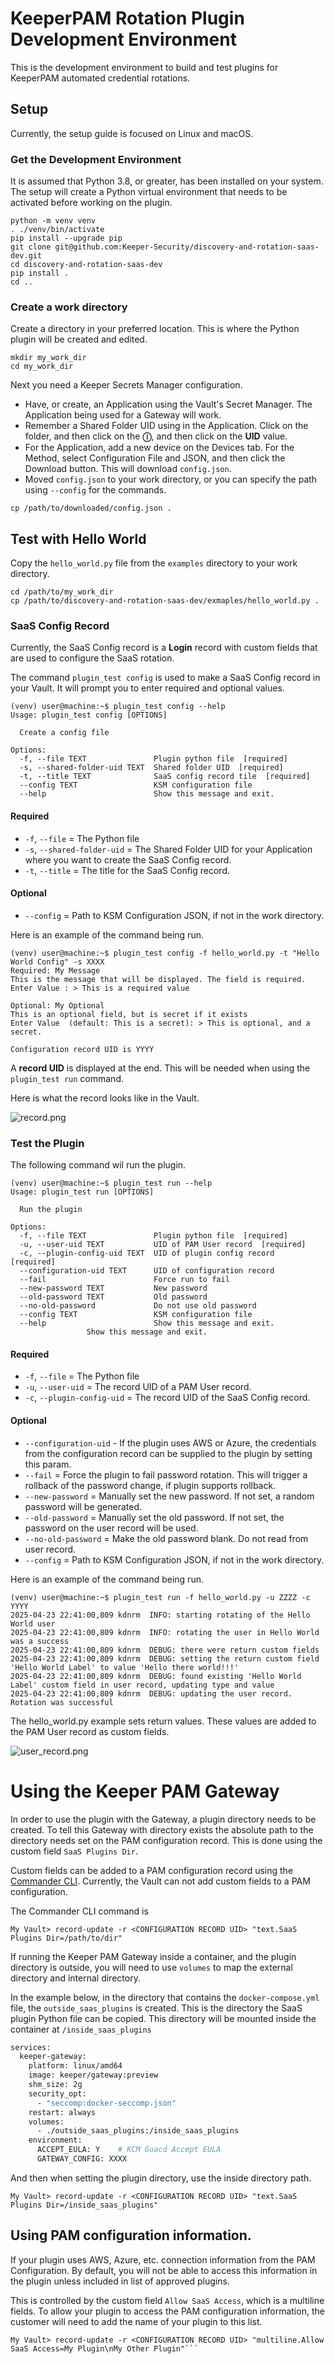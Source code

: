 # KeeperPAM Rotation Plugin Development Environment

This is the development environment to build and test plugins for
KeeperPAM automated credential rotations.

## Setup

Currently, the setup guide is focused on Linux and macOS. 

### Get the Development Environment

It is assumed that Python 3.8, or greater, has been installed on your system.
The setup will create a Python virtual environment that needs to be activated before
  working on the plugin.

```shell
python -m venv venv
. ./venv/bin/activate
pip install --upgrade pip
git clone git@github.com:Keeper-Security/discovery-and-rotation-saas-dev.git
cd discovery-and-rotation-saas-dev
pip install .
cd ..
```

### Create a work directory

Create a directory in your preferred location. 
This is where the Python plugin will be created and edited.

```shell
mkdir my_work_dir
cd my_work_dir
```

Next you need a Keeper Secrets Manager configuration.

* Have, or create, an Application using the Vault's Secret Manager. 
  The Application being used for a Gateway will work.
* Remember a Shared Folder UID using in the Application. 
  Click on the folder, and then click on the **ⓘ**, and then click on the **UID** value.
* For the Application, add a new device on the Devices tab. 
  For the Method, select Configuration File and JSON, and then click the Download button.
  This will download `config.json`. 
* Moved `config.json` to your work directory, or you can specify the path using 
  `--config` for the commands.

```shell
cp /path/to/downloaded/config.json .
```

## Test with Hello World

Copy the `hello_world.py` file from the `examples` directory to your work directory.

```shell
cd /path/to/my_work_dir
cp /path/to/discovery-and-rotation-saas-dev/exmaples/hello_world.py .
```

### SaaS Config Record

Currently, the SaaS Config record is a **Login** record with custom fields that are
  used to configure the SaaS rotation.

The command `plugin_test config` is used to make a SaaS Config record in your Vault.
It will prompt you to enter required and optional values.

```shell
(venv) user@machine:~$ plugin_test config --help
Usage: plugin_test config [OPTIONS]

  Create a config file

Options:
  -f, --file TEXT               Plugin python file  [required]
  -s, --shared-folder-uid TEXT  Shared folder UID  [required]
  -t, --title TEXT              SaaS config record tile  [required]
  --config TEXT                 KSM configuration file
  --help                        Show this message and exit.
```
#### Required
* `-f`, `--file` = The Python file
* `-s`, `--shared-folder-uid` = The Shared Folder UID for your Application where 
                               you want to create the SaaS Config record.
* `-t`, `--title` = The title for the SaaS Config record.
#### Optional
*  `--config` = Path to KSM Configuration JSON, if not in the work directory.

Here is an example of the command being run.

```shell
(venv) user@machine:~$ plugin_test config -f hello_world.py -t "Hello World Config" -s XXXX
Required: My Message
This is the message that will be displayed. The field is required.
Enter Value : > This is a required value

Optional: My Optional
This is an optional field, but is secret if it exists
Enter Value  (default: This is a secret): > This is optional, and a secret.

Configuration record UID is YYYY
```
A **record UID** is displayed at the end. This will be needed when using the `plugin_test run`
command.


Here is what the record looks like in the Vault.

![record.png](.images/config_record.png)

### Test the Plugin

The following command wil run the plugin.

```shell
(venv) user@machine:~$ plugin_test run --help
Usage: plugin_test run [OPTIONS]

  Run the plugin

Options:
  -f, --file TEXT               Plugin python file  [required]
  -u, --user-uid TEXT           UID of PAM User record  [required]
  -c, --plugin-config-uid TEXT  UID of plugin config record  [required]
  --configuration-uid TEXT      UID of configuration record
  --fail                        Force run to fail
  --new-password TEXT           New password
  --old-password TEXT           Old password
  --no-old-password             Do not use old password
  --config TEXT                 KSM configuration file
  --help                        Show this message and exit.
                 Show this message and exit.
```
#### Required
* `-f`, `--file` = The Python file
* `-u`, `--user-uid` = The record UID of a PAM User record.
* `-c`, `--plugin-config-uid` = The record UID of the SaaS Config record.
#### Optional
* `--configuration-uid` - If the plugin uses AWS or Azure, the credentials from the
                          configuration record can be supplied to the plugin by setting 
                          this param.
* `--fail` = Force the plugin to fail password rotation.
             This will trigger a rollback of the password change, if plugin supports
             rollback.
* `--new-password` = Manually set the new password.
                     If not set, a random password will be generated.
* `--old-password` = Manually set the old password.
                     If not set, the password on the user record will be used.
* `--no-old-password` = Make the old password blank. 
                        Do not read from user record.
* `--config` = Path to KSM Configuration JSON, if not in the work directory.

Here is an example of the command being run.

```shell
(venv) user@machine:~$ plugin_test run -f hello_world.py -u ZZZZ -c YYYY
2025-04-23 22:41:00,809 kdnrm  INFO: starting rotating of the Hello World user
2025-04-23 22:41:00,809 kdnrm  INFO: rotating the user in Hello World was a success
2025-04-23 22:41:00,809 kdnrm  DEBUG: there were return custom fields
2025-04-23 22:41:00,809 kdnrm  DEBUG: setting the return custom field 'Hello World Label' to value 'Hello there world!!!'
2025-04-23 22:41:00,809 kdnrm  DEBUG: found existing 'Hello World Label' custom field in user record, updating type and value
2025-04-23 22:41:00,809 kdnrm  DEBUG: updating the user record.
Rotation was successful
```
The hello_world.py example sets return values.
These values are added to the PAM User record as custom fields.

![user_record.png](.images/user_record.png)


# Using the Keeper PAM Gateway

In order to use the plugin with the Gateway, a plugin directory needs to be created.
To tell this Gateway with directory exists the absolute path to the directory needs set on the
  PAM configuration record.
This is done using the custom field `SaaS Plugins Dir`.

Custom fields can be added to a PAM configuration record using 
  the [Commander CLI](https://docs.keeper.io/en/enterprise-guide/commander-cli).
Currently, the Vault can not add custom fields to a PAM configuration.

The Commander CLI command is
```
My Vault> record-update -r <CONFIGURATION RECORD UID> "text.SaaS Plugins Dir=/path/to/dir"
```

If running the Keeper PAM Gateway inside a container, and the plugin directory is outside, you
will need to use `volumes` to map the external directory and internal directory.

In the example below, in the directory that contains the `docker-compose.yml` file, 
  the `outside_saas_plugins` is created.
This is the directory the SaaS plugin Python file can be copied.
This directory will be mounted inside the container at `/inside_saas_plugins`

```dockerfile
services:
  keeper-gateway:
    platform: linux/amd64
    image: keeper/gateway:preview
    shm_size: 2g
    security_opt:
      - "seccomp:docker-seccomp.json"
    restart: always
    volumes:
      - ./outside_saas_plugins:/inside_saas_plugins
    environment:
      ACCEPT_EULA: Y    # KCM Guacd Accept EULA
      GATEWAY_CONFIG: XXXX
```

And then when setting the plugin directory, use the inside directory path.
```
My Vault> record-update -r <CONFIGURATION RECORD UID> "text.SaaS Plugins Dir=/inside_saas_plugins"
```

## Using PAM configuration information.

If your plugin uses AWS, Azure, etc. connection information from the PAM Configuration.
By default, you will not be able to access this information in the plugin unless included in list of
  approved plugins.

This is controlled by the custom field `Allow SaaS Access`, which is a multiline fields.
To allow your plugin to access the PAM configuration information, the customer will need to
  add the name of your plugin to this list.

```
My Vault> record-update -r <CONFIGURATION RECORD UID> "multiline.Allow SaaS Access=My Plugin\nMy Other Plugin"```
```
